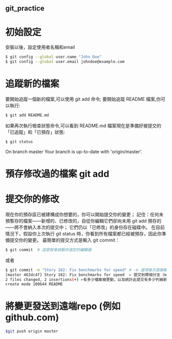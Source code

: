 ## git_practice

# 初始設定
安裝以後，設定使用者名稱和email
```bash
$ git config --global user.name "John Doe"
$ git config --global user.email johndoe@example.com
```

# 追蹤新的檔案
要開始追蹤一個新的檔案,可以使用 git add 命令; 要開始追蹤 README 檔案,你可以執行:
```bash
$ git add README.md
```
如果再次執行檢查狀態命令,可以看到 README.md 檔案現在是準備好被提交的「已追蹤」和「已預存」狀態:
```bash
$ git status
```
On branch master
Your branch is up-to-date with 'origin/master'.

# 預存修改過的檔案 git add

# 提交你的修改
現在你的預存區已被建構成你想要的，你可以開始提交你的變更； 記住：任何未預暫存的檔案——新增的、已修改的，自從你編輯它們卻尚未用 git add 預存的——將不會納入本次的提交中； 它們仍以「已修改」的身份存在磁碟中。 在目前情況下，假設你上次執行 git status 時，你看到所有檔案都已經被預存，因此你準備提交你的變更。 最簡單的提交方式是輸入 git commit：
```bash
$ git commit  # 這麼做會啟動你選定的編輯器
```
或者
```bash
$ git commit -m "Story 182: Fix benchmarks for speed" # -m 選項後方直接輸入提交訊息
[master 463dc4f] Story 182: Fix benchmarks for speed  ← 提交到哪個分支（master）、提交的 SHA-1 校驗碼（463dc4f）
2 files changed, 2 insertions(+) ←有多少檔案被更動，以及統計此提交有多少列被新增和被移除
create mode 100644 README
```

# 將變更發送到遠端repo (例如github.com)
```bash
$git push origin master
```
